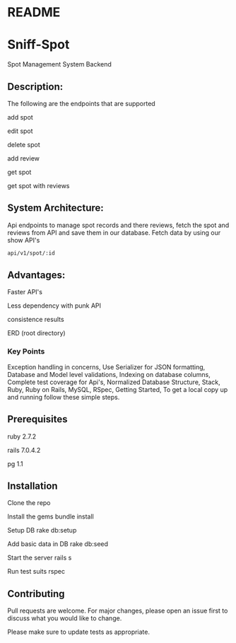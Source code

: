 # README

# Sniff-Spot

Spot Management System Backend

## Description:

The following are the endpoints that are supported

add spot

edit spot

delete spot

add review

get spot 

get spot with reviews


## System Architecture:

Api endpoints to manage spot records and there reviews, fetch the spot and reviews from API and save them in our database.
Fetch data by using our show API's
```bash
api/v1/spot/:id
```

## Advantages:

Faster API's

Less dependency with punk API

consistence results

ERD (root directory)

### Key Points
Exception handling in concerns,
Use Serializer for JSON formatting,
Database and Model level validations,
Indexing on database columns,
Complete test coverage for Api's,
Normalized Database Structure,
Stack,
Ruby,
Ruby on Rails,
MySQL,
RSpec,
Getting Started,
To get a local copy up and running follow these simple steps.

## Prerequisites

ruby 2.7.2

rails 7.0.4.2

pg 1.1

## Installation

Clone the repo

Install the gems bundle install

Setup DB rake db:setup

Add basic data in DB rake db:seed

Start the server rails s

Run test suits rspec

## Contributing

Pull requests are welcome. For major changes, please open an issue first
to discuss what you would like to change.

Please make sure to update tests as appropriate.
